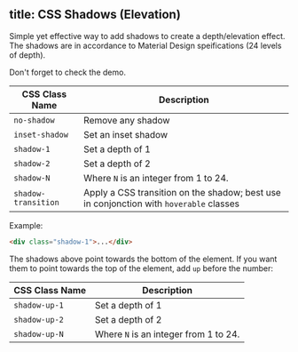 title: CSS Shadows (Elevation)
---
Simple yet effective way to add shadows to create a depth/elevation effect.
The shadows are in accordance to Material Design speifications (24 levels of depth).

Don't forget to check the demo.
<input type="hidden" data-fullpage-demo="css-helpers/shadows">

| CSS Class Name | Description |
| --- | --- |
| `no-shadow` | Remove any shadow |
| `inset-shadow` | Set an inset shadow |
| `shadow-1` | Set a depth of 1 |
| `shadow-2` | Set a depth of 2 |
| `shadow-N` | Where `N` is an integer from 1 to 24. |
| `shadow-transition` | Apply a CSS transition on the shadow; best use in conjonction with `hoverable` classes |

Example:
``` html
<div class="shadow-1">...</div>
```

The shadows above point towards the bottom of the element. If you want them to point towards the top of the element, add `up` before the number:

| CSS Class Name | Description |
| --- | --- |
| `shadow-up-1` | Set a depth of 1 |
| `shadow-up-2` | Set a depth of 2 |
| `shadow-up-N` | Where `N` is an integer from 1 to 24. |
